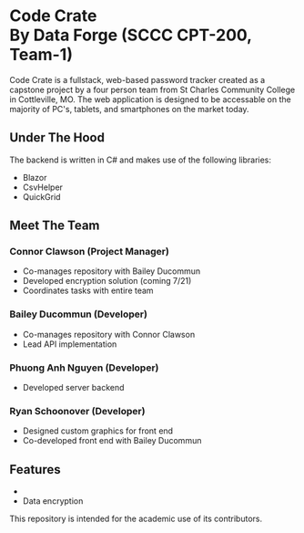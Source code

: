 # Code Crate<br>By Data Forge (SCCC CPT-200, Team-1)

Code Crate is a fullstack, web-based password tracker created as a capstone project by a four person team from St Charles Community College in Cottleville, MO. The web application is designed to be accessable on the majority of PC's, tablets, and smartphones on the market today. 

## Under The Hood
The backend is written in C# and makes use of the following libraries:
- Blazor
- CsvHelper
- QuickGrid

## Meet The Team
### Connor Clawson (Project Manager)
- Co-manages repository with Bailey Ducommun
- Developed encryption solution (coming 7/21)
- Coordinates tasks with entire team

### Bailey Ducommun (Developer)
- Co-manages repository with Connor Clawson
- Lead API implementation

### Phuong Anh Nguyen (Developer)
- Developed server backend

### Ryan Schoonover (Developer)
- Designed custom graphics for front end
- Co-developed front end with Bailey Ducommun

## Features
- 
- Data encryption

This repository is intended for the academic use of its contributors.
